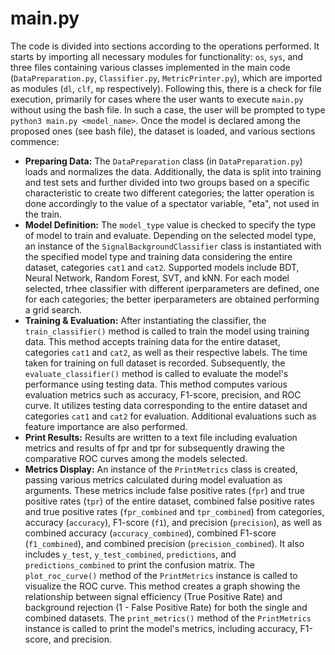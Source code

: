 # main.py

The code is divided into sections according to the operations performed. It starts by importing all necessary modules for functionality: `os`, `sys`, and three files containing various classes implemented in the main code (`DataPreparation.py`, `Classifier.py`, `MetricPrinter.py`), which are imported as modules (`dl`, `clf`, `mp` respectively). Following this, there is a check for file execution, primarily for cases where the user wants to execute `main.py` without using the bash file. In such a case, the user will be prompted to type `python3 main.py <model_name>`. Once the model is declared among the proposed ones (see bash file), the dataset is loaded, and various sections commence:

- **Preparing Data:** The `DataPreparation` class (in `DataPreparation.py`) loads and normalizes the data. Additionally, the data is split into training and test sets and further divided into two groups based on a specific characteristic to create two different categories; the latter operation is done accordingly to the value of a spectator variable, "eta", not used in the train.
- **Model Definition:** The `model_type` value is checked to specify the type of model to train and evaluate. Depending on the selected model type, an instance of the `SignalBackgroundClassifier` class is instantiated with the specified model type and training data considering the entire dataset, categories `cat1` and `cat2`. Supported models include BDT, Neural Network, Random Forest, SVT, and kNN. For each model selected, trhee classifier with different iperparameters are defined, one for each categories; the better iperparameters are obtained performing a grid search.
- **Training & Evaluation:** After instantiating the classifier, the `train_classifier()` method is called to train the model using training data. This method accepts training data for the entire dataset, categories `cat1` and `cat2`, as well as their respective labels. The time taken for training on full dataset is recorded. Subsequently, the `evaluate_classifier()` method is called to evaluate the model's performance using testing data. This method computes various evaluation metrics such as accuracy, F1-score, precision, and ROC curve. It utilizes testing data corresponding to the entire dataset and categories `cat1` and `cat2` for evaluation. Additional evaluations such as feature importance are also performed.
 - **Print Results:** Results are written to a text file including evaluation metrics and results of fpr and tpr for subsequently drawing the comparative ROC curves among the models selected.
- **Metrics Display:** An instance of the `PrintMetrics` class is created, passing various metrics calculated during model evaluation as arguments. These metrics include false positive rates (`fpr`) and true positive rates (`tpr`) of the entire dataset, combined false positive rates and true positive rates (`fpr_combined` and `tpr_combined`) from categories, accuracy (`accuracy`), F1-score (`f1`), and precision (`precision`), as well as combined accuracy (`accuracy_combined`), combined F1-score (`f1_combined`), and combined precision (`precision_combined`). It also includes `y_test`, `y_test_combined`, `predictions`, and `predictions_combined` to print the confusion matrix. The `plot_roc_curve()` method of the `PrintMetrics` instance is called to visualize the ROC curve. This method creates a graph showing the relationship between signal efficiency (True Positive Rate) and background rejection (1 - False Positive Rate) for both the single and combined datasets. The `print_metrics()` method of the `PrintMetrics` instance is called to print the model's metrics, including accuracy, F1-score, and precision.
